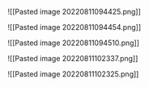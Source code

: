 ![[Pasted image 20220811094425.png]]

![[Pasted image 20220811094454.png]]

![[Pasted image 20220811094510.png]]

![[Pasted image 20220811102337.png]]

![[Pasted image 20220811102325.png]]